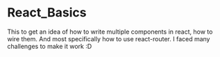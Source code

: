 # React_Basics
This to get an idea of how to write multiple components in react, how to wire them. And most specifically how to use react-router. I faced many challenges to make it work :D 
